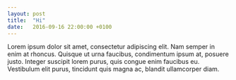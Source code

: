 ```yaml
---
layout: post
title:  "Hi"
date:   2016-09-16 22:00:00 +0100
---
```

Lorem ipsum dolor sit amet, consectetur adipiscing elit. Nam semper in enim at rhoncus. Quisque ut urna faucibus, condimentum ipsum at, posuere justo. Integer suscipit lorem purus, quis congue enim faucibus eu. Vestibulum elit purus, tincidunt quis magna ac, blandit ullamcorper diam.
